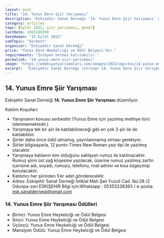 ```yaml
---
layout: post
title: "14. Yunus Emre Şiir Yarışması"
description: "Eskişehir Sanat Derneği '14. Yunus Emre Şiir Yarışması' düzenliyor."
category: articles
tags: [eylül 2022, şiir yarışması, genel]
lastDate: 1663189200
dateHuman: "15 Eylül 2022"
comTopic: "Serbest"
organizer: "Eskişehir Sanat Derneği"
price: "Yunus Emre Heykelciği ve Ödül Belgesi'dir."
requirements: "İsteyen herkes katılabilir."
permalink: "14-yunus-emre-siir-yarismasi"
image: "https://edebiyatyarismalari.com/images/2022/agustos/14-yunus-emre-siir-yarismasi.jpg"
excerpt:  "Eskişehir Sanat Derneği <strong> 14. Yunus Emre Şiir Yarışması </strong> düzenliyor."
---
```


## 14. Yunus Emre Şiir Yarışması
Eskişehir Sanat Derneği **14. Yunus Emre Şiir Yarışması** düzenliyor.  

Katılım Koşulları:
- Yarışmanın konusu serbesttir (Yunus Emre için yazılmış methiye türü istenmemektedir.)
- Yarışmaya tek bir şiir ile katılabilineceği gibi en çok 3 şiir ile de katılabilinir.
- Şiirler daha önce ödül almamış, yayınlanmamış olması gerekiyor.
- Şiirler bilgisayarla, 12 punto-Times New Roman yazı tipi ile yazılmış olacaktır.
- Yarışmaya katılanın kim olduğunu saklayan rumuz ile katılınacaktır. Rumuz şiirin üst sağ köşesine yazılacak, üzerine rumuz yazılmış zarfın içerisine adı, soyadı, rumuzu, telefonu, mail adresi ve kısa özgeçmişi konulacaktır.
- Katılımcı her şiirinden 5’er adet gönderecektir.
- Adres: Eskişehir Sanat Derneği İstiklal Mah.Şair Fuzuli Cad. No:28 /2 Odunpa-zarı ESKIŞEHIR Bilgi için:Whatsapp : 05353238363 / e-posta: esk.sanatdernegi@gmail.com


### 14. Yunus Emre Şiir Yarışması Ödülleri
- Birinci: Yunus Emre Heykelciği ve Ödül Belgesi
- İkinci: Yunus Emre Heykelciği ve Ödül Belgesi
- Üçüncü: Yunus Emre Heykelciği ve Ödül Belgesi
- Mansiyon Ödülü: Yunus Emre Heykelciği ve Ödül Belgesi 